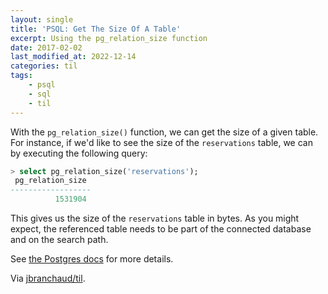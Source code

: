 ```yaml
---
layout: single
title: 'PSQL: Get The Size Of A Table'
excerpt: Using the pg_relation_size function
date: 2017-02-02
last_modified_at: 2022-12-14
categories: til
tags:
    - psql
    - sql
    - til
---
```


With the `pg_relation_size()` function, we can get the size of a given table.
For instance, if we'd like to see the size of the `reservations` table,
we can by executing the following query:

```sql
> select pg_relation_size('reservations');
 pg_relation_size
------------------
          1531904
```

This gives us the size of the `reservations` table in bytes. As you might
expect, the referenced table needs to be part of the connected database and
on the search path.

See [the Postgres docs](http://www.postgresql.org/docs/current/static/functions-admin.html)
for more details.

Via [jbranchaud/til](https://github.com/jbranchaud/til).
